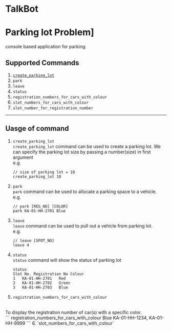 # TalkBot
# Parking lot Problem]

console based application for parking.

## Supported Commands
1. [`create_parking_lot`](#create_parking_lot)
2. `park`
3. `leave`
4. `status`
5. `registration_numbers_for_cars_with_colour`
6. `slot_numbers_for_cars_with_colour`
7. `slot_number_for_registration_number`

----

## Uasge of command

1. <span id="create_parking_lot">`create_parking_lot`</span></br>
    `create_parking_lot` command can be used to create a parking lot. We can specify the parking lot size by passing a number(size) in first argument</br>
    e.g.</br> 
    ```
    // size of parking lot = 10
    create_parking_lot 10 
    ``` 

2. `park` </br>
    `park` command can be used to allocate a parking space to a vehicle.
    </br>e.g. </br>
    ```
    // park [REG_NO] [COLOR]
    park KA-01-HH-2701 Blue
    ```
3. `leave` </br>
    `leave` command can be used to pull out a vehicle from parking lot.
    </br>e.g.</br>
    ```
    // leave [SPOT_NO]
    leave 4
    ```

4. `status` </br>
    `status` command will show the status of parking lot
    </br>
    ```
    status
    Slot No. Registration No Colour
    1   KA-01-HH-2701   Red
    2   KA-01-HH-2702   Green
    3   KA-01-HH-2703   Blue
    ```
5. `registration_numbers_for_cars_with_colour`
</br>
    To display the registration number of car(s) with a specific color.
    </br>
    ```
    registration_numbers_for_cars_with_colour Blue
    KA-01-HH-1234, KA-01-HH-9999    
    ``` 
6. `slot_numbers_for_cars_with_colour`

